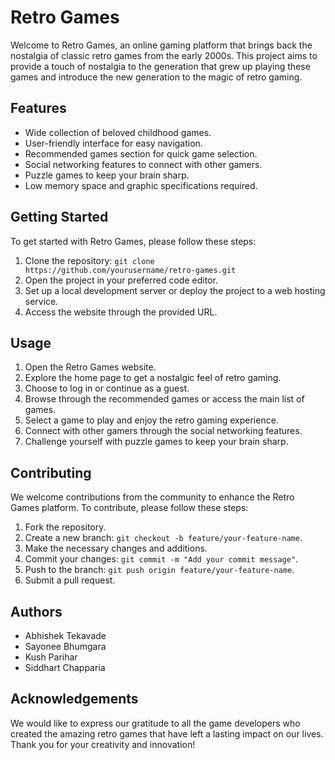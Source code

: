 # Retro Games

Welcome to Retro Games, an online gaming platform that brings back the nostalgia of classic retro games from the early 2000s. This project aims to provide a touch of nostalgia to the generation that grew up playing these games and introduce the new generation to the magic of retro gaming. 

## Features

- Wide collection of beloved childhood games.
- User-friendly interface for easy navigation.
- Recommended games section for quick game selection.
- Social networking features to connect with other gamers.
- Puzzle games to keep your brain sharp.
- Low memory space and graphic specifications required.

## Getting Started

To get started with Retro Games, please follow these steps:

1. Clone the repository: `git clone https://github.com/yourusername/retro-games.git`
2. Open the project in your preferred code editor.
3. Set up a local development server or deploy the project to a web hosting service.
4. Access the website through the provided URL.

## Usage

1. Open the Retro Games website.
2. Explore the home page to get a nostalgic feel of retro gaming.
3. Choose to log in or continue as a guest.
4. Browse through the recommended games or access the main list of games.
5. Select a game to play and enjoy the retro gaming experience.
6. Connect with other gamers through the social networking features.
7. Challenge yourself with puzzle games to keep your brain sharp.

## Contributing

We welcome contributions from the community to enhance the Retro Games platform. To contribute, please follow these steps:

1. Fork the repository.
2. Create a new branch: `git checkout -b feature/your-feature-name`.
3. Make the necessary changes and additions.
4. Commit your changes: `git commit -m "Add your commit message"`.
5. Push to the branch: `git push origin feature/your-feature-name`.
6. Submit a pull request.

## Authors

- Abhishek Tekavade
- Sayonee Bhumgara
- Kush Parihar
- Siddhart Chapparia

## Acknowledgements

We would like to express our gratitude to all the game developers who created the amazing retro games that have left a lasting impact on our lives. Thank you for your creativity and innovation!
